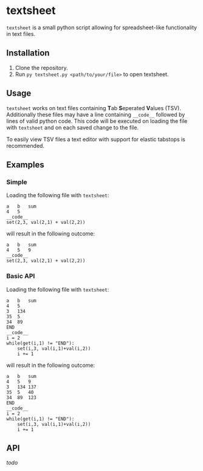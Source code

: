 # textsheet

`textsheet` is a small python script allowing for spreadsheet-like functionality in text files.

## Installation

1. Clone the repository.
2. Run `py textsheet.py <path/to/your/file>` to open textsheet.

## Usage

`textsheet` works on text files containing **T**ab **S**eperated **V**alues (TSV).
Additionally these files may have a line containing `__code__` followed by lines of valid python code.
This code will be executed on loading the file with `textsheet` and on each saved change to the file.

To easily view TSV files a text editor with support for elastic tabstops is recommended.

## Examples

### Simple

Loading the following file with `textsheet`:
```
a	b	sum
4	5
__code__
set(2,3, val(2,1) + val(2,2))
```
will result in the following outcome:
```
a	b	sum
4	5	9
__code__
set(2,3, val(2,1) + val(2,2))
```

### Basic API
Loading the following file with `textsheet`:
```
a	b	sum
4	5
3	134
35	5
34	89
END
__code__
i = 2
while(get(i,1) != "END"):
	set(i,3, val(i,1)+val(i,2))
	i += 1
```
will result in the following outcome:
```
a	b	sum
4	5	9
3	134	137
35	5	40
34	89	123
END
__code__
i = 2
while(get(i,1) != "END"):
	set(i,3, val(i,1)+val(i,2))
	i += 1
```

## API

*todo*
